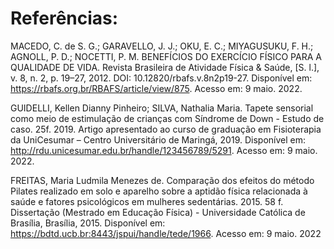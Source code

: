 # Referências:

MACEDO, C. de S. G.; GARAVELLO, J. J.; OKU, E. C.; MIYAGUSUKU, F. H.; AGNOLL, P. D.; NOCETTI, P. M. BENEFÍCIOS DO EXERCÍCIO FÍSICO PARA A QUALIDADE DE VIDA. Revista Brasileira de Atividade Física & Saúde, [S. l.], v. 8, n. 2, p. 19–27, 2012. DOI: 10.12820/rbafs.v.8n2p19-27. Disponível em: https://rbafs.org.br/RBAFS/article/view/875. Acesso em: 9 maio. 2022.

GUIDELLI, Kellen Dianny Pinheiro; SILVA, Nathalia Maria. Tapete sensorial como meio de estimulação de crianças com Síndrome de Down - Estudo de caso. 25f. 2019. Artigo apresentado ao curso de graduação em Fisioterapia da UniCesumar – Centro Universitário de Maringá, 2019. Disponível em: http://rdu.unicesumar.edu.br/handle/123456789/5291. Acesso em: 9 maio. 2022.

FREITAS, Maria Ludmila Menezes de. Comparação dos efeitos do método Pilates realizado em solo e aparelho sobre a aptidão física relacionada à saúde e fatores psicológicos em mulheres sedentárias. 2015. 58 f. Dissertação (Mestrado em Educação Física) - Universidade Católica de Brasília, Brasília, 2015. Disponível em: https://bdtd.ucb.br:8443/jspui/handle/tede/1966. Acesso em: 9 maio. 2022
